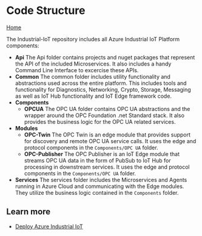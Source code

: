 # Code Structure

[Home](readme.md)

The Industrial-IoT repository includes all Azure Industrial IoT Platform components:

* **Api**
  The Api folder contains projects and nuget packages that represent the API of the included Microservices. It also includes a handy Command Line Interface to excercise these APIs.
* **Common**
  The common folder includes utility functionality and abstractions used across the entire platform. This includes tools and functionality for Diagnostics, Networking, Crypto, Storage, Messaging as well as IoT Hub functionality and IoT Edge framework code.
* **Components**
  * **OPCUA**
    The OPC UA folder contains OPC UA abstractions and the wrapper around the OPC Foundation .net Standard stack. It also provides the business logic for the OPC UA related services.
* **Modules**
  * **OPC-Twin**
    The OPC Twin is an edge module that provides support for discovery and remote OPC UA service calls. It uses the edge and protocol components in the `Components/OPC UA` folder.
  * **OPC-Publisher**
    The OPC Publisher is an IoT Edge module that streams OPC UA data in the form of PubSub to IoT Hub for processing in downstream services. It uses the edge and protocol components in the `Components/OPC UA` folder.
* **Services**
  The services folder includes the Microservices and Agents running in Azure Cloud and communicating with the Edge modules. They utilize the business logic contained in the `Components` folder.

## Learn more

* [Deploy Azure Industrial IoT](deploy/readme.md)
